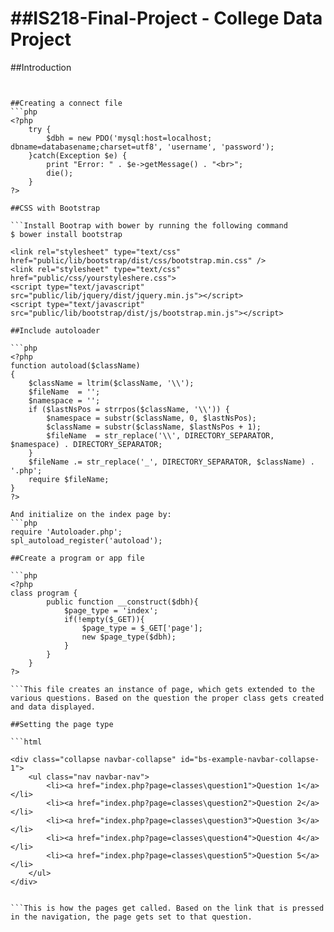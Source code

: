 ##IS218-Final-Project - College Data Project
===================


##Introduction

```This program runs off of college data imported into a mysql database; using php and PDOs we connected to the database and ran the following five queries found on the separate pages above.


##Creating a connect file
```php
<?php
	try {
		$dbh = new PDO('mysql:host=localhost; dbname=databasename;charset=utf8', 'username', 'password');
	}catch(Exception $e) {
		print "Error: " . $e->getMessage() . "<br>";
		die();
	}	
?>

##CSS with Bootstrap

```Install Bootrap with bower by running the following command
$ bower install bootstrap

<link rel="stylesheet" type="text/css" href="public/lib/bootstrap/dist/css/bootstrap.min.css" />
<link rel="stylesheet" type="text/css" href="public/css/yourstyleshere.css">
<script type="text/javascript" src="public/lib/jquery/dist/jquery.min.js"></script>
<script type="text/javascript" src="public/lib/bootstrap/dist/js/bootstrap.min.js"></script>

##Include autoloader

```php
<?php
function autoload($className)
{
    $className = ltrim($className, '\\');
    $fileName  = '';
    $namespace = '';
    if ($lastNsPos = strrpos($className, '\\')) {
        $namespace = substr($className, 0, $lastNsPos);
        $className = substr($className, $lastNsPos + 1);
        $fileName  = str_replace('\\', DIRECTORY_SEPARATOR, $namespace) . DIRECTORY_SEPARATOR;
    }
    $fileName .= str_replace('_', DIRECTORY_SEPARATOR, $className) . '.php';
    require $fileName;
}
?>

And initialize on the index page by:
```php
require 'Autoloader.php';
spl_autoload_register('autoload');

##Create a program or app file

```php
<?php
class program {
		public function __construct($dbh){
			$page_type = 'index';
			if(!empty($_GET)){
				$page_type = $_GET['page'];
				new $page_type($dbh);
			}
		}
	}
?>

```This file creates an instance of page, which gets extended to the various questions. Based on the question the proper class gets created and data displayed.

##Setting the page type

```html

<div class="collapse navbar-collapse" id="bs-example-navbar-collapse-1">
	<ul class="nav navbar-nav">
		<li><a href="index.php?page=classes\question1">Question 1</a></li>
		<li><a href="index.php?page=classes\question2">Question 2</a></li>
		<li><a href="index.php?page=classes\question3">Question 3</a></li>
		<li><a href="index.php?page=classes\question4">Question 4</a></li>
		<li><a href="index.php?page=classes\question5">Question 5</a></li>
	</ul>
</div>


```This is how the pages get called. Based on the link that is pressed in the navigation, the page gets set to that question. 
